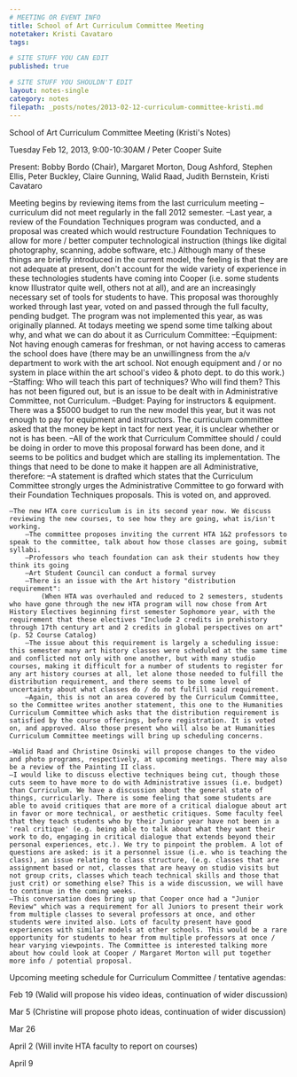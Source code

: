 ```yaml
---
# MEETING OR EVENT INFO
title: School of Art Curriculum Committee Meeting
notetaker: Kristi Cavataro
tags: 

# SITE STUFF YOU CAN EDIT
published: true

# SITE STUFF YOU SHOULDN'T EDIT
layout: notes-single
category: notes
filepath: _posts/notes/2013-02-12-curriculum-committee-kristi.md
---
```


School of Art Curriculum Committee Meeting (Kristi's Notes)

Tuesday Feb 12, 2013, 9:00-10:30AM / Peter Cooper Suite

Present: Bobby Bordo (Chair), Margaret Morton, Doug Ashford, Stephen Ellis, Peter Buckley, Claire Gunning, Walid Raad, Judith Bernstein, Kristi Cavataro

Meeting begins by reviewing items from the last curriculum meeting – curriculum did not meet regularly in the fall 2012 semester.
  –Last year, a review of the Foundation Techniques program was conducted, and a proposal was created which would restructure Foundation Techniques to allow for more / better computer technological instruction (things like digital photography, scanning, adobe software, etc.) Although many of these things are briefly introduced in the current model, the feeling is that they are not adequate at present, don't account for the wide variety of experience in these technologies students have coming into Cooper (i.e. some students know Illustrator quite well, others not at all), and are an increasingly necessary set of tools for students to have. This proposal was thoroughly worked through last year, voted on and passed through the full faculty, pending budget. The program was not implemented this year, as was originally planned. At todays meeting we spend some time talking about why, and what we can do about it as Curriculum Committee: 
	–Equipment: Not having enough cameras for freshman, or not having access to cameras the school does have (there may be an unwillingness from the a/v department to work with the art school. Not enough equipment and / or no system in place within the art school's video & photo dept. to do this work.) 
	–Staffing: Who will teach this part of techniques? Who will find them? This has not been figured out, but is an issue to be dealt with in Administrative Committee, not Curriculum. 
	–Budget: Paying for instructors & equipment. There was a $5000 budget to run the new model this year, but it was not enough to pay for equipment and instructors. The curriculum committee asked that the money be kept in tact for next year, it is unclear whether or not is has been. 
	–All of the work that Curriculum Committee should / could be doing in order to move this proposal forward has been done, and it seems to be politics and budget which are stalling its implementation. The things that need to be done to make it happen are all Administrative, therefore:
	–A statement is drafted which states that the Curriculum Committee strongly urges the Administrative Committee to go forward with their Foundation Techniques proposals. This is voted on, and approved. 

	–The new HTA core curriculum is in its second year now. We discuss reviewing the new courses, to see how they are going, what is/isn't working.
		–The committee proposes inviting the current HTA 1&2 professors to speak to the committee, talk about how those classes are going, submit syllabi.
		–Professors who teach foundation can ask their students how they think its going
		–Art Student Council can conduct a formal survey
		–There is an issue with the Art history "distribution requirement":
			(When HTA was overhauled and reduced to 2 semesters, students who have gone through the new HTA program will now chose from Art History Electives beginning first semester Sophomore year, with the requirement that these electives "Include 2 credits in prehistory through 17th century art and 2 credits in global perspectives on art" (p. 52 Course Catalog)
		–The issue about this requirement is largely a scheduling issue: this semester many art history classes were scheduled at the same time and conflicted not only with one another, but with many studio courses, making it difficult for a number of students to register for any art history courses at all, let alone those needed to fulfill the distribution requirement, and there seems to be some level of uncertainty about what classes do / do not fulfill said requirement.
		–Again, this is not an area covered by the Curriculum Committee, so the Committee writes another statement, this one to the Humanities Curriculum Committee which asks that the distribution requirement is satisfied by the course offerings, before registration. It is voted on, and approved. Also those present who will also be at Humanities Curriculum Committee meetings will bring up scheduling concerns. 
		
	–Walid Raad and Christine Osinski will propose changes to the video and photo programs, respectively, at upcoming meetings. There may also be a review of the Painting II class. 
	–I would like to discuss elective techniques being cut, though those cuts seem to have more to do with Administrative issues (i.e. budget) than Curriculum. We have a discussion about the general state of things, curricularly. There is some feeling that some students are able to avoid critiques that are more of a critical dialogue about art in favor or more technical, or aesthetic critiques. Some faculty feel that they teach students who by their Junior year have not been in a 'real critique' (e.g. being able to talk about what they want their work to do, engaging in critical dialogue that extends beyond their personal experiences, etc.). We try to pinpoint the problem. A lot of questions are asked: is it a personnel issue (i.e. who is teaching the class), an issue relating to class structure, (e.g. classes that are assignment based or not, classes that are heavy on studio visits but not group crits, classes which teach technical skills and those that just crit) or something else? This is a wide discussion, we will have to continue in the coming weeks.
	–This conversation does bring up that Cooper once had a "Junior Review" which was a requirement for all Juniors to present their work from multiple classes to several professors at once, and other students were invited also. Lots of faculty present have good experiences with similar models at other schools. This would be a rare opportunity for students to hear from multiple professors at once / hear varying viewpoints. The Committee is interested talking more about how could look at Cooper / Margaret Morton will put together more info / potential proposal.

Upcoming meeting schedule for Curriculum Committee / tentative agendas:

  Feb 19 (Walid will propose his video ideas, continuation of wider discussion)
  
  Mar 5 (Christine will propose photo ideas, continuation of wider discussion)
 
  Mar 26
  
  April 2 (Will invite HTA faculty to report on courses)
  
  April 9
